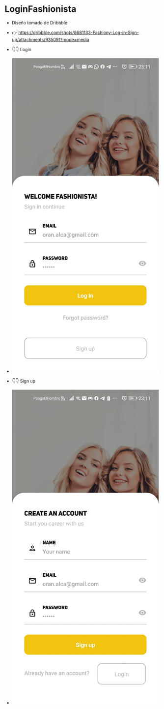 # LoginFashionista

- Diseño tomado de Dribbble
- 👉 https://dribbble.com/shots/8681133-Fashiony-Log-in-Sign-up/attachments/935091?mode=media

- 👇👇 Login
- ![](src/Resultado/login.jpeg)

- 👇👇 Sign up
- ![](src/Resultado/singup.jpeg)
